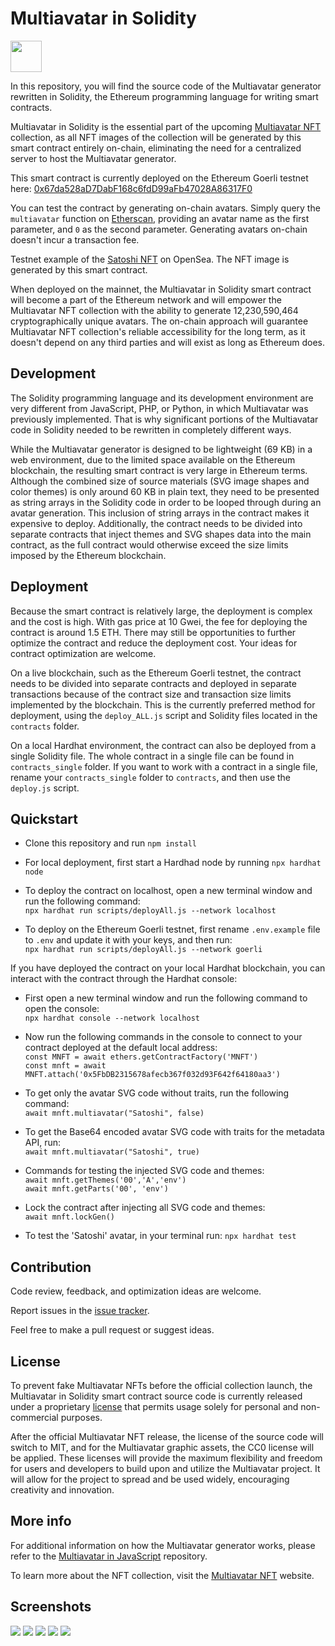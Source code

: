 # Multiavatar in Solidity

<img src="https://raw.githubusercontent.com/multiavatar/Multiavatar/main/logo.png?v=001" width="50">

In this repository, you will find the source code of the Multiavatar generator rewritten in Solidity, the Ethereum programming language for writing smart contracts. 

Multiavatar in Solidity is the essential part of the upcoming <a href="https://multiavatar.com/nft" target="_blank">Multiavatar NFT</a> collection, as all NFT images of the collection will be generated by this smart contract entirely on-chain, eliminating the need for a centralized server to host the Multiavatar generator.

This smart contract is currently deployed on the Ethereum Goerli testnet here: <a href="https://goerli.etherscan.io/address/0x67da528aD7DabF168c6fdD99aFb47028A86317F0" target="_blank">0x67da528aD7DabF168c6fdD99aFb47028A86317F0</a>

You can test the contract by generating on-chain avatars. Simply query the `multiavatar` function on <a href="https://goerli.etherscan.io/address/0x67da528aD7DabF168c6fdD99aFb47028A86317F0#readContract" target="_blank">Etherscan</a>, providing an avatar name as the first parameter, and `0` as the second parameter. Generating avatars on-chain doesn't incur a transaction fee.

Testnet example of the <a href="https://testnets.opensea.io/assets/goerli/0x521d19f179f266b3bd66b078fdca3386a94110c8/1" target="_blank">Satoshi NFT</a> on OpenSea. The NFT image is generated by this smart contract.

When deployed on the mainnet, the Multiavatar in Solidity smart contract will become a part of the Ethereum network and will empower the Multiavatar NFT collection with the ability to generate 12,230,590,464 cryptographically unique avatars. The on-chain approach will guarantee Multiavatar NFT collection's reliable accessibility for the long term, as it doesn't depend on any third parties and will exist as long as Ethereum does.


## Development

The Solidity programming language and its development environment are very different from JavaScript, PHP, or Python, in which Multiavatar was previously implemented. That is why significant portions of the Multiavatar code in Solidity needed to be rewritten in completely different ways.

While the Multiavatar generator is designed to be lightweight (69 KB) in a web environment, due to the limited space available on the Ethereum blockchain, the resulting smart contract is very large in Ethereum terms. Although the combined size of source materials (SVG image shapes and color themes) is only around 60 KB in plain text, they need to be presented as string arrays in the Solidity code in order to be looped through during an avatar generation. This inclusion of string arrays in the contract makes it expensive to deploy. Additionally, the contract needs to be divided into separate contracts that inject themes and SVG shapes data into the main contract, as the full contract would otherwise exceed the size limits imposed by the Ethereum blockchain.


## Deployment

Because the smart contract is relatively large, the deployment is complex and the cost is high. With gas price at 10 Gwei, the fee for deploying the contract is around 1.5 ETH. There may still be opportunities to further optimize the contract and reduce the deployment cost. Your ideas for contract optimization are welcome.

On a live blockchain, such as the Ethereum Goerli testnet, the contract needs to be divided into separate contracts and deployed in separate transactions because of the contract size and transaction size limits implemented by the blockchain. This is the currently preferred method for deployment, using the `deploy_ALL.js` script and Solidity files located in the `contracts` folder.

On a local Hardhat environment, the contract can also be deployed from a single Solidity file. The whole contract in a single file can be found in `contracts_single` folder. If you want to work with a contract in a single file, rename your `contracts_single` folder to `contracts`, and then use the `deploy.js` script.


## Quickstart

- Clone this repository and run `npm install`

- For local deployment, first start a Hardhad node by running `npx hardhat node`

- To deploy the contract on localhost, open a new terminal window and run the following command:  
`npx hardhat run scripts/deployAll.js --network localhost`

- To deploy on the Ethereum Goerli testnet, first rename `.env.example` file to `.env` and update it with your keys, and then run:  
`npx hardhat run scripts/deployAll.js --network goerli`

If you have deployed the contract on your local Hardhat blockchain, you can interact with the contract through the Hardhat console:

- First open a new terminal window and run the following command to open the console:  
`npx hardhat console --network localhost`

- Now run the following commands in the console to connect to your contract deployed at the default local address:  
`const MNFT = await ethers.getContractFactory('MNFT')`  
`const mnft = await MNFT.attach('0x5FbDB2315678afecb367f032d93F642f64180aa3')`

- To get only the avatar SVG code without traits, run the following command:  
`await mnft.multiavatar("Satoshi", false)`
- To get the Base64 encoded avatar SVG code with traits for the metadata API, run:  
`await mnft.multiavatar("Satoshi", true)`

- Commands for testing the injected SVG code and themes:  
`await mnft.getThemes('00','A','env')`  
`await mnft.getParts('00', 'env')`

- Lock the contract after injecting all SVG code and themes:  
`await mnft.lockGen()`

- To test the 'Satoshi' avatar, in your terminal run: `npx hardhat test`


## Contribution

Code review, feedback, and optimization ideas are welcome.

Report issues in the [issue tracker](https://github.com/multiavatar/multiavatar-solidity/issues). 

Feel free to make a pull request or suggest ideas.


## License

To prevent fake Multiavatar NFTs before the official collection launch, the Multiavatar in Solidity smart contract source code is currently released under a proprietary [license](https://github.com/multiavatar/multiavatar-solidity/blob/master/LICENSE) that permits usage solely for personal and non-commercial purposes.

After the official Multiavatar NFT release, the license of the source code will switch to MIT, and for the Multiavatar graphic assets, the CC0 license will be applied. These licenses will provide the maximum flexibility and freedom for users and developers to build upon and utilize the Multiavatar project. It will allow for the project to spread and be used widely, encouraging creativity and innovation.


## More info

For additional information on how the Multiavatar generator works, please refer to the [Multiavatar in JavaScript](https://github.com/multiavatar/Multiavatar) repository.

To learn more about the NFT collection, visit the [Multiavatar NFT](https://multiavatar.com/nft) website.


## Screenshots

<img src="https://multiavatar.com/press/img/screenshots/screenshot-02.png?v=001">

<img src="https://multiavatar.com/press/img/screenshots/screenshot-10.png?v=001">

<img src="https://multiavatar.com/press/img/screenshots/screenshot-03.png?v=001">

<img src="https://multiavatar.com/img/2023/screenshot-mint-satoshi.png?v=004">

<img src="https://multiavatar.com/img/2023/screenshot-nfts-on-opensea.png?v=001">